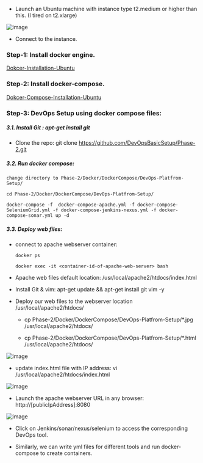 
* Launch an Ubuntu machine with instance type t2.medium or higher than this. (I tired on t2.xlarge)

![image](https://user-images.githubusercontent.com/24622526/44790921-f8f0be00-ab8f-11e8-8bc9-cde45a624240.png)


* Connect to the instance.

### Step-1: Install docker engine.

   [Dokcer-Installation-Ubuntu](https://github.com/DevOpsBasicSetup/Phase-2/blob/master/Docker/DockerEngine/2.1.Dokcer-Installation-Ubuntu.md)

### Step-2: Install docker-compose.

  [Dokcer-Compose-Installation-Ubuntu](https://github.com/DevOpsBasicSetup/Phase-2/blob/master/Docker/DockerCompose/Installation-and-example-1.md)

### Step-3: DevOps Setup using docker compose files:

##### 3.1. Install Git : apt-get install git

* Clone the repo: git clone https://github.com/DevOpsBasicSetup/Phase-2.git

##### 3.2. Run docker compose:

    change directory to Phase-2/Docker/DockerCompose/DevOps-Platfrom-Setup/

    cd Phase-2/Docker/DockerCompose/DevOps-Platfrom-Setup/

    docker-compose -f  docker-compose-apache.yml -f docker-compose-SeleniumGrid.yml -f docker-compose-jenkins-nexus.yml -f docker-compose-sonar.yml up -d
    
##### 3.3. Deploy web files:

* connect to apache webserver container: 

      docker ps
      
      docker exec -it <container-id-of-apache-web-server> bash

* Apache web files default location: /usr/local/apache2/htdocs/index.html

* Install Git & vim: apt-get update && apt-get install git vim -y

* Deploy our web files to the webserver location /usr/local/apache2/htdocs/

   * cp Phase-2/Docker/DockerCompose/DevOps-Platfrom-Setup/*.jpg /usr/local/apache2/htdocs/

   * cp Phase-2/Docker/DockerCompose/DevOps-Platfrom-Setup/*.html /usr/local/apache2/htdocs/

![image](https://user-images.githubusercontent.com/24622526/44790055-c940b680-ab8d-11e8-8b66-993da66dc990.png)

* update index.html file with IP address: vi /usr/local/apache2/htdocs/index.html

![image](https://user-images.githubusercontent.com/24622526/44790406-ca261800-ab8e-11e8-8f9c-26a264531e07.png)


* Launch the apache webserver URL in any browser: http://[publicIpAddress]:8080

![image](https://user-images.githubusercontent.com/24622526/44790187-35231f00-ab8e-11e8-9336-8afc2473a241.png)

* Click on Jenkins/sonar/nexus/selenium to access the corresponding DevOps tool.

* Similarly, we can write yml files for different tools and run docker-compose to create containers.
